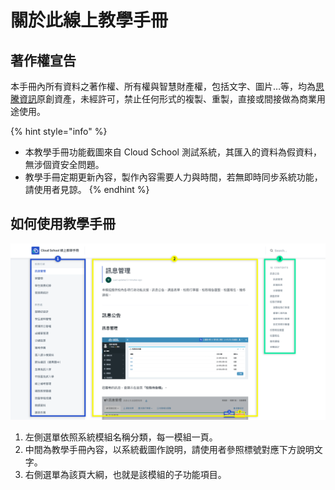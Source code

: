 # 關於此線上教學手冊

## 著作權宣告

本手冊內所有資料之著作權、所有權與智慧財產權，包括文字、圖片…等，均為[思騰資訊](https://www.cloudschool.com.tw/)原創資產，未經許可，禁止任何形式的複製、重製，直接或間接做為商業用途使用。



{% hint style="info" %}
* 本教學手冊功能截圖來自 Cloud School 測試系統，其匯入的資料為假資料，無涉個資安全問題。
* 教學手冊定期更新內容，製作內容需要人力與時間，若無即時同步系統功能，請使用者見諒。
{% endhint %}

## 如何使用教學手冊

![](.gitbook/assets/ying-mu-kuai-zhao-20190222-xia-wu-4.06.12.png)

1. 左側選單依照系統模組名稱分類，每一模組一頁。
2. 中間為教學手冊內容，以系統截圖作說明，請使用者參照標號對應下方說明文字。
3. 右側選單為該頁大綱，也就是該模組的子功能項目。

